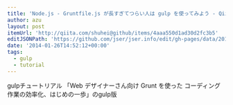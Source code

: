 ```yaml
---
title: 'Node.js - Gruntfile.js が長すぎてつらい人は gulp を使ってみよう - Qiita [キータ]'
author: azu
layout: post
itemUrl: 'http://qiita.com/shuhei@github/items/4aaa550d1ad30d2fc3b5'
editJSONPath: 'https://github.com/jser/jser.info/edit/gh-pages/data/2014/01/index.json'
date: '2014-01-26T14:52:12+00:00'
tags:
  - gulp
  - tutorial
---
```

gulpチュートリアル
「Web デザイナーさん向け Grunt を使った コーディング作業の効率化、はじめの一歩」のgulp版
